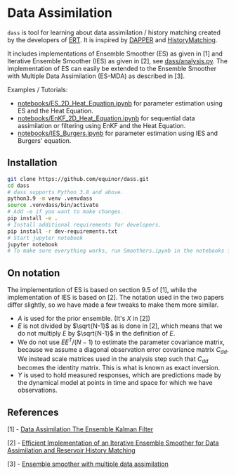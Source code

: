 # Data Assimilation

`dass` is tool for learning about data assimilation / history matching created by the developers of [ERT](https://github.com/equinor/ert).
It is inspired by [DAPPER](https://github.com/nansencenter/DAPPER) and [HistoryMatching](https://github.com/patnr/HistoryMatching).

It includes implementations of Ensemble Smoother (ES) as given in [1] and Iterative Ensemble Smoother (IES) as given in [2],
see [dass/analysis.py](dass/analysis.py).
The implementation of ES can easily be extended to the Ensemble Smoother with Multiple Data Assimilation (ES-MDA) as described in [3].

Examples / Tutorials:

- [notebooks/ES_2D_Heat_Equation.ipynb](notebooks/ES_2D_Heat_Equation.ipynb) for parameter estimation using ES and the Heat Equation.
- [notebooks/EnKF_2D_Heat_Equation.ipynb](notebooks/EnKF_2D_Heat_Equation.ipynb) for sequential data assimilation or filtering using EnKF and the Heat Equation.
- [notebooks/IES_Burgers.ipynb](notebooks/IES_Burgers.ipynb) for parameter estimation using IES and Burgers' equation.

## Installation

```bash
git clone https://github.com/equinor/dass.git
cd dass
# dass supports Python 3.8 and above.
python3.9 -m venv .venvdass
source .venvdass/bin/activate
# Add -e if you want to make changes.
pip install -e .
# Install additional requirements for developers.
pip install -r dev-requirements.txt
# Start jupyter notebook
jupyter notebook
# To make sure everything works, run Smoothers.ipynb in the notebooks folder
```

## On notation

The implementation of ES is based on section 9.5 of [1], while the implementation of IES is based on [2].
The notation used in the two papers differ slightly, so we have made a few tweaks to make them more similar.

- $A$ is used for the prior ensemble. (It's $X$ in [2])
- $E$ is not divided by $\sqrt{N-1}$ as is done in [2], which means that we do not multiply $E$ by $\sqrt{N-1}$ in the definition of $E$.
- We do not use $EE^T / (N-1)$ to estimate the parameter covariance matrix, because we assume a diagonal observation error covariance matrix $C_{dd}$.
We instead scale matrices used in the analysis step such that $C_{dd}$ becomes the identity matrix.
This is what is known as exact inversion.
- $Y$ is used to hold measured responses, which are predictions made by the dynamical model at points in time and space for which we have observations.

## References

[1] - [Data Assimilation
The Ensemble Kalman Filter](https://link.springer.com/book/10.1007/978-3-642-03711-5)

[2] - [Efficient Implementation of an Iterative Ensemble Smoother for Data Assimilation and Reservoir History Matching](https://www.frontiersin.org/articles/10.3389/fams.2019.00047/full)

[3] - [Ensemble smoother with multiple data assimilation](https://www.sciencedirect.com/science/article/pii/S0098300412000994)
